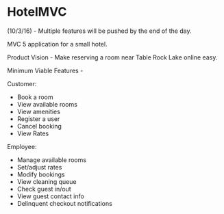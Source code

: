 # HotelMVC

(10/3/16) - Multiple features will be pushed by the end of the day.

MVC 5 application for a small hotel.

Product Vision - 
Make reserving a room near Table Rock Lake online easy.

Minimum Viable Features - 

Customer:
- Book a room
- View available rooms
- View amenities
- Register a user
- Cancel booking
- View Rates

Employee:
- Manage available rooms
- Set/adjust rates
- Modify bookings
- View cleaning queue
- Check guest in/out
- View guest contact info
- Delinquent checkout notifications
